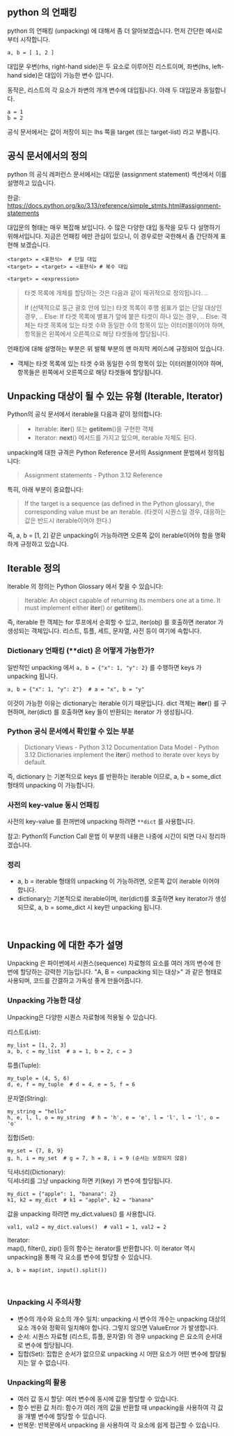 
## python 의 언패킹

python 의 언패킹 (unpacking) 에 대해서 좀 더 알아보겠습니다. 먼저 간단한 예시로부터 시작합니다.

```
a, b = [ 1, 2 ]
```

대입문 우변(rhs, right-hand side)은 두 요소로 이루어진 리스트이며, 좌변(lhs, left-hand side)은 대입이 가능한 변수 입니다.

동작은, 리스트의 각 요소가 좌변의 개개 변수에 대입됩니다. 아래 두 대입문과 동일합니다.

```
a = 1
b = 2
```

공식 문서에서는 값이 저장이 되는 lhs 쪽을 target (또는 target-list) 라고 부릅니다.


##  공식 문서에서의 정의

python 의 공식 레퍼런스 문서에서는 대입문 (assignment statement) 섹션에서 이를 설명하고 있습니다.

한글: <https://docs.python.org/ko/3.13/reference/simple_stmts.html#assignment-statements>

대입문의 형태는 매우 복잡해 보입니다. 수 많은 다양한 대입 동작을 모두 다 설명하기 위해서입니다. 지금은 언패킹 에만 관심이 있으니, 이 경우로만 국한해서 좀 간단하게 표현해 보겠습니다.

```
<target> = <표현식>  # 단일 대입
<target> = <target> = <표현식> # 복수 대입
```


```
<target> = <expression>
```

>
> 타겟 목록에 개체를 할당하는 것은 다음과 같이 재귀적으로 정의됩니다. ..
>
> If (선택적으로 둥근 괄호 안에 있는) 타겟 목록이 후행 쉼표가 없는 단일 대상인 경우, ..
> Else:
>     If 타겟 목록에 별표가 앞에 붙은 타겟이 하나 있는 경우, ..
>     Else:
>         객체는 타겟 목록에 있는 타겟 수와 동일한 수의 항목이 있는 이터러블이어야 하며, 항목들은 왼쪽에서 오른쪽으로 해당 타겟들에 할당됩니다.
>

언패킹에 대해 설명하는 부분은 위 발췌 부분의 맨 마지막 케이스에 규정되어 있습니다.
- 객체는 타겟 목록에 있는 타겟 수와 동일한 수의 항목이 있는 이터러블이어야 하며, 항목들은 왼쪽에서 오른쪽으로 해당 타겟들에 할당됩니다.




## Unpacking 대상이 될 수 있는 유형 (Iterable, Iterator)
Python의 공식 문서에서 iterable을 다음과 같이 정의합니다:

> * Iterable: __iter__() 또는 __getitem__()을 구현한 객체
> * Iterator: __next__() 메서드를 가지고 있으며, iterable 자체도 된다.
>

unpacking에 대한 규격은 Python Reference 문서의 Assignment 문법에서 정의됩니다:
>
> Assignment statements - Python 3.12 Reference
>
특히, 아래 부분이 중요합니다:

> If the target is a sequence (as defined in the Python glossary), the corresponding value must be an iterable.
(타겟이 시퀀스일 경우, 대응하는 값은 반드시 iterable이어야 한다.)

즉, a, b = [1, 2] 같은 unpacking이 가능하려면 오른쪽 값이 iterable이어야 함을 명확하게 규정하고 있습니다.



## Iterable 정의
Iterable 의 정의는 Python Glossary 에서 찾을 수 있습니다:

> Iterable: An object capable of returning its members one at a time.
It must implement either __iter__() or __getitem__().

즉, iterable 한 객체는 for 루프에서 순회할 수 있고, iter(obj) 를 호출하면 iterator 가 생성되는 객체입니다. 리스트, 튜플, 세트, 문자열, 사전 등이 여기에 속합니다.



### Dictionary 언패킹 (**dict) 은 어떻게 가능한가?
일반적인 unpacking 에서 `a, b = {"x": 1, "y": 2}` 를 수행하면 keys 가 unpacking 됩니다.

```
a, b = {"x": 1, "y": 2"}  # a = "x", b = "y"
```

이것이 가능한 이유는 dictionary는 iterable 이기 때문입니다.
dict 객체는 __iter__() 를 구현하며, iter(dict) 를 호출하면 key 들이 반환되는 iterator 가 생성됩니다.



### Python 공식 문서에서 확인할 수 있는 부분

> Dictionary Views - Python 3.12 Documentation
> Data Model - Python 3.12
> Dictionaries implement the __iter__() method to iterate over keys by default.
>

즉, dictionary 는 기본적으로 keys 를 반환하는 iterable 이므로, a, b = some_dict 형태의 unpacking 이 가능합니다.

### 사전의 key-value 동시 언패킹

사전의 key-value 를 한꺼번에 unpacking 하려면 `**dict` 를 사용합니다.

참고: Python의 Function Call 문법
이 부분의 내용은 나중에 시간이 되면 다시 정리하겠습니다.



### 정리

- a, b = iterable 형태의 unpacking 이 가능하려면, 오른쪽 값이 iterable 이어야 합니다.
- dictionary는 기본적으로 iterable이며, iter(dict)를 호출하면 key iterator가 생성되므로, a, b = some_dict 시 key만 unpacking 됩니다.

<br>


## Unpacking 에 대한 추가 설명
Unpacking 은 파이썬에서 시퀀스(sequence) 자료형의 요소를 여러 개의 변수에 한 번에 할당하는 강력한 기능입니다. "A, B = <unpacking 되는 대상>" 과 같은 형태로 사용되며, 코드를 간결하고 가독성 좋게 만들어줍니다.

### Unpacking 가능한 대상
Unpacking은 다양한 시퀀스 자료형에 적용될 수 있습니다.

리스트(List):
```
my_list = [1, 2, 3]
a, b, c = my_list  # a = 1, b = 2, c = 3
```

튜플(Tuple):
```
my_tuple = (4, 5, 6)
d, e, f = my_tuple  # d = 4, e = 5, f = 6
```

문자열(String):
```
my_string = "hello"
h, e, l, l, o = my_string  # h = 'h', e = 'e', l = 'l', l = 'l', o = 'o'
```

집합(Set):
```
my_set = {7, 8, 9}
g, h, i = my_set  # g = 7, h = 8, i = 9 (순서는 보장되지 않음)
```
딕셔너리(Dictionary):<br>
딕셔너리를 그냥 unpacking 하면 키(key) 가 변수에 할당됩니다.
```
my_dict = {"apple": 1, "banana": 2}
k1, k2 = my_dict  # k1 = "apple", k2 = "banana"
```
값을 unpacking 하려면 my_dict.values() 를 사용합니다.

```
val1, val2 = my_dict.values()  # val1 = 1, val2 = 2
```

Iterator:<br>
map(), filter(), zip() 등의 함수는 iterator를 반환합니다. 이 iterator 역시 unpacking을 통해 각 요소를 변수에 할당할 수 있습니다.
```
a, b = map(int, input().split())
```
<br>

### Unpacking 시 주의사항

* 변수의 개수와 요소의 개수 일치: unpacking 시 변수의 개수는 unpacking 대상의 요소 개수와 정확히 일치해야 합니다. 그렇지 않으면 ValueError 가 발생합니다.
* 순서: 시퀀스 자료형 (리스트, 튜플, 문자열) 의 경우 unpacking 은 요소의 순서대로 변수에 할당됩니다.
* 집합(Set): 집합은 순서가 없으므로 unpacking 시 어떤 요소가 어떤 변수에 할당될지는 알 수 없습니다.

### Unpacking의 활용
* 여러 값 동시 할당: 여러 변수에 동시에 값을 할당할 수 있습니다.
* 함수 반환 값 처리: 함수가 여러 개의 값을 반환할 때 unpacking을 사용하여 각 값을 개별 변수에 할당할 수 있습니다.
* 반복문: 반복문에서 unpacking 을 사용하여 각 요소에 쉽게 접근할 수 있습니다.

